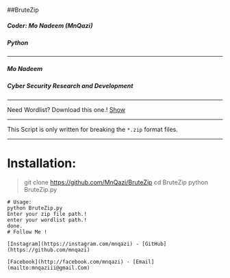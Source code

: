##BruteZip

<h5>Coder: Mo Nadeem (MnQazi) </h5>
<h5>Python</h5>


-----------------

<h5>Mo Nadeem</h5>
<h5>Cyber Security Research and Development</h5>

----------------

Need Wordlist? Download this one.! [Show](https://github.com/brannondorsey/naive-hashcat/releases/download/data/rockyou.txt)

----------------- 
This Script is only written for breaking the `*.zip` format files.

-----------------
# Installation:

> git clone https://github.com/MnQazi/BruteZip
> cd BruteZip
> python BruteZip.py
```
# Usage:
python BruteZip.py
Enter your zip file path.!
enter your wordlist path.!
done.
# Follow Me !

[Instagram](https://instagram.com/mnqazi) - [GitHub](https://github.com/mnqazi)

[Facebook](http://facebook.com/mnqazi) - [Email](mailto:mnqaziii@gmail.Com)
